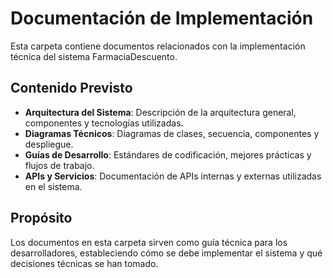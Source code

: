 # Documentación de Implementación

Esta carpeta contiene documentos relacionados con la implementación técnica del sistema FarmaciaDescuento.

## Contenido Previsto

- **Arquitectura del Sistema**: Descripción de la arquitectura general, componentes y tecnologías utilizadas.
- **Diagramas Técnicos**: Diagramas de clases, secuencia, componentes y despliegue.
- **Guías de Desarrollo**: Estándares de codificación, mejores prácticas y flujos de trabajo.
- **APIs y Servicios**: Documentación de APIs internas y externas utilizadas en el sistema.

## Propósito

Los documentos en esta carpeta sirven como guía técnica para los desarrolladores, estableciendo cómo se debe implementar el sistema y qué decisiones técnicas se han tomado.
